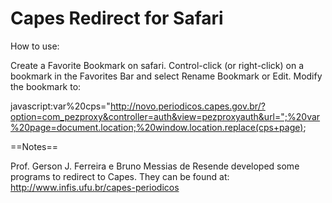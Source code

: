Capes Redirect for Safari
===

How to use:

Create a Favorite Bookmark on safari.
Control-click (or right-click) on a bookmark in the Favorites Bar and select Rename Bookmark or Edit.
Modify the bookmark to: 

javascript:var%20cps="http://novo.periodicos.capes.gov.br/?option=com_pezproxy&controller=auth&view=pezproxyauth&url=";%20var%20page=document.location;%20window.location.replace(cps+page);


==Notes==

Prof. Gerson J. Ferreira e Bruno Messias de Resende developed some programs to redirect to Capes. They can be found at: http://www.infis.ufu.br/capes-periodicos
